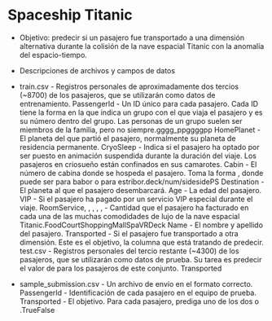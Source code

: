 # Spaceship Titanic
* Objetivo:
    predecir si un pasajero fue transportado a una dimensión alternativa durante la colisión de la nave espacial Titanic con la anomalía del espacio-tiempo. 

* Descripciones de archivos y campos de datos

* train.csv - Registros personales de aproximadamente dos tercios (~8700) de los pasajeros, que se utilizarán como datos de entrenamiento.
    PassengerId - Un ID único para cada pasajero. Cada ID tiene la forma en la que indica un grupo con el que viaja el pasajero y es su número dentro del grupo. Las personas de un grupo suelen ser miembros de la familia, pero no siempre.gggg_ppggggpp
    HomePlanet - El planeta del que partió el pasajero, normalmente su planeta de residencia permanente.
    CryoSleep - Indica si el pasajero ha optado por ser puesto en animación suspendida durante la duración del viaje. Los pasajeros en criosueño están confinados en sus camarotes.
    Cabin - El número de cabina donde se hospeda el pasajero. Toma la forma , donde puede ser para babor o para estribor.deck/num/sidesidePS
    Destination - El planeta al que el pasajero desembarcará.
    Age - La edad del pasajero.
    VIP - Si el pasajero ha pagado por un servicio VIP especial durante el viaje.
    RoomService, , , , , - Cantidad que el pasajero ha facturado en cada una de las muchas comodidades de lujo de la nave espacial Titanic.FoodCourtShoppingMallSpaVRDeck
    Name - El nombre y apellido del pasajero.
    Transported - Si el pasajero fue transportado a otra dimensión. Este es el objetivo, la columna que está tratando de predecir.
    test.csv - Registros personales del tercio restante (~4300) de los pasajeros, que se utilizarán como datos de prueba. Su tarea es predecir el valor de para los pasajeros de este conjunto. Transported

* sample_submission.csv - Un archivo de envío en el formato correcto.
    PassengerId - Identificación de cada pasajero en el equipo de prueba.
    Transported - El objetivo. Para cada pasajero, prediga uno de los dos o .TrueFalse

